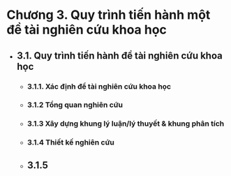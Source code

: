 # Chương 3. Quy trình tiến hành một đề tài nghiên cứu khoa học
- ## 3.1. Quy trình tiến hành đề tài nghiên cứu khoa học
	- ### 3.1.1. Xác định đề tài nghiên cứu khoa học
	- ### 3.1.2 Tổng quan nghiên cứu
	- ### 3.1.3 Xây dựng khung lý luận/lý thuyết & khung phân tích
	- ### 3.1.4 Thiết kế nghiên cứu
	- ## 3.1.5